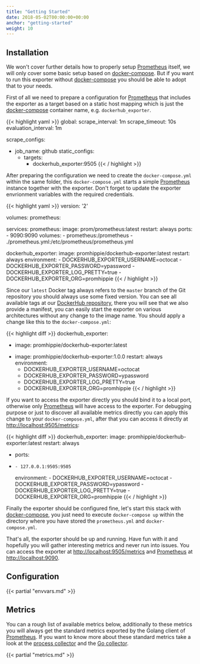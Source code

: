 ```yaml
---
title: "Getting Started"
date: 2018-05-02T00:00:00+00:00
anchor: "getting-started"
weight: 10
---
```


## Installation

We won't cover further details how to properly setup [Prometheus](https://prometheus.io) itself, we will only cover some basic setup based on [docker-compose](https://docs.docker.com/compose/). But if you want to run this exporter without [docker-compose](https://docs.docker.com/compose/) you should be able to adopt that to your needs.

First of all we need to prepare a configuration for [Prometheus](https://prometheus.io) that includes the exporter as a target based on a static host mapping which is just the [docker-compose](https://docs.docker.com/compose/) container name, e.g. `dockerhub_exporter`.

{{< highlight yaml >}}
global:
  scrape_interval: 1m
  scrape_timeout: 10s
  evaluation_interval: 1m

scrape_configs:
- job_name: github
  static_configs:
  - targets:
    - dockerhub_exporter:9505
{{< / highlight >}}

After preparing the configuration we need to create the `docker-compose.yml` within the same folder, this `docker-compose.yml` starts a simple [Prometheus](https://prometheus.io) instance together with the exporter. Don't forget to update the exporter envrionment variables with the required credentials.

{{< highlight yaml >}}
version: '2'

volumes:
  prometheus:

services:
  prometheus:
    image: prom/prometheus:latest
    restart: always
    ports:
      - 9090:9090
    volumes:
      - prometheus:/prometheus
      - ./prometheus.yml:/etc/prometheus/prometheus.yml

  dockerhub_exporter:
    image: promhippie/dockerhub-exporter:latest
    restart: always
    environment:
      - DOCKERHUB_EXPORTER_USERNAME=octocat
      - DOCKERHUB_EXPORTER_PASSWORD=ypassword
      - DOCKERHUB_EXPORTER_LOG_PRETTY=true
      - DOCKERHUB_EXPORTER_ORG=promhippie
{{< / highlight >}}

Since our `latest` Docker tag always refers to the `master` branch of the Git repository you should always use some fixed version. You can see all available tags at our [DockerHub repository](https://hub.docker.com/r/promhippie/dockerhub-exporter/tags/), there you will see that we also provide a manifest, you can easily start the exporter on various architectures without any change to the image name. You should apply a change like this to the `docker-compose.yml`:

{{< highlight diff >}}
  dockerhub_exporter:
-   image: promhippie/dockerhub-exporter:latest
+   image: promhippie/dockerhub-exporter:1.0.0
    restart: always
    environment:
      - DOCKERHUB_EXPORTER_USERNAME=octocat
      - DOCKERHUB_EXPORTER_PASSWORD=ypassword
      - DOCKERHUB_EXPORTER_LOG_PRETTY=true
      - DOCKERHUB_EXPORTER_ORG=promhippie
{{< / highlight >}}

If you want to access the exporter directly you should bind it to a local port, otherwise only [Prometheus](https://prometheus.io) will have access to the exporter. For debugging purpose or just to discover all available metrics directly you can apply this change to your `docker-compose.yml`, after that you can access it directly at [http://localhost:9505/metrics](http://localhost:9505/metrics):

{{< highlight diff >}}
  dockerhub_exporter:
    image: promhippie/dockerhub-exporter:latest
    restart: always
+   ports:
+     - 127.0.0.1:9505:9505
    environment:
      - DOCKERHUB_EXPORTER_USERNAME=octocat
      - DOCKERHUB_EXPORTER_PASSWORD=ypassword
      - DOCKERHUB_EXPORTER_LOG_PRETTY=true
      - DOCKERHUB_EXPORTER_ORG=promhippie
{{< / highlight >}}

Finally the exporter should be configured fine, let's start this stack with [docker-compose](https://docs.docker.com/compose/), you just need to execute `docker-compose up` within the directory where you have stored the `prometheus.yml` and `docker-compose.yml`.

That's all, the exporter should be up and running. Have fun with it and hopefully you will gather interesting metrics and never run into issues. You can access the exporter at [http://localhost:9505/metrics](http://localhost:9505/metrics) and [Prometheus](https://prometheus.io) at [http://localhost:9090](http://localhost:9090).

## Configuration

{{< partial "envvars.md" >}}

## Metrics

You can a rough list of available metrics below, additionally to these metrics you will always get the standard metrics exported by the Golang client of [Prometheus](https://prometheus.io). If you want to know more about these standard metrics take a look at the [process collector](https://github.com/prometheus/client_golang/blob/master/prometheus/process_collector.go) and the [Go collector](https://github.com/prometheus/client_golang/blob/master/prometheus/go_collector.go).

{{< partial "metrics.md" >}}
